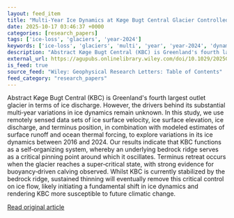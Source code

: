 ```yaml
---
layout: feed_item
title: "Multi‐Year Ice Dynamics at Køge Bugt Central Glacier Controlled by Bed Topography"
date: 2025-10-17 03:46:37 +0000
categories: [research_papers]
tags: ['ice-loss', 'glaciers', 'year-2024']
keywords: ['ice-loss', 'glaciers', 'multi', 'year', 'year-2024', 'dynamics']
description: "Abstract Køge Bugt Central (KBC) is Greenland's fourth largest outlet glacier in terms of ice discharge"
external_url: https://agupubs.onlinelibrary.wiley.com/doi/10.1029/2025GL116829?af=R
is_feed: true
source_feed: "Wiley: Geophysical Research Letters: Table of Contents"
feed_category: "research_papers"
---
```


Abstract Køge Bugt Central (KBC) is Greenland's fourth largest outlet glacier in terms of ice discharge. However, the drivers behind its substantial multi‐year variations in ice dynamics remain unknown. In this study, we use remotely sensed data sets of ice surface velocity, ice surface elevation, ice discharge, and terminus position, in combination with modeled estimates of surface runoff and ocean thermal forcing, to explore variations in its ice dynamics between 2016 and 2024. Our results indicate that KBC functions as a self‐organizing system, whereby an underlying bedrock ridge serves as a critical pinning point around which it oscillates. Terminus retreat occurs when the glacier reaches a super‐critical state, with strong evidence for buoyancy‐driven calving observed. Whilst KBC is currently stabilized by the bedrock ridge, sustained thinning will eventually remove this critical control on ice flow, likely initiating a fundamental shift in ice dynamics and rendering KBC more susceptible to future climatic change.

[Read original article](https://agupubs.onlinelibrary.wiley.com/doi/10.1029/2025GL116829?af=R)
